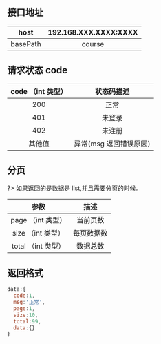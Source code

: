 <!-- index_ke.md -->

## 接口地址

| host     | 192.168.XXX.XXXX:XXXX |
| -------- | :-------------------: |
| basePath |        course         |

## 请求状态 code

| code （int 类型） |       状态码描述       |
| :---------------: | :--------------------: |
|        200        |          正常          |
|        401        |         未登录         |
|        402        |         未注册         |
|      其他值       | 异常(msg 返回错误原因) |

## 分页

?> 如果返回的是数据是 list,并且需要分页的时候。

|        参数        |    描述    |
| :----------------: | :--------: |
| page （int 类型）  |  当前页数  |
| size （int 类型）  | 每页数据数 |
| total （int 类型） |  数据总数  |

## 返回格式

```js
data:{
  code:1,
  msg:'正常',
  page:1,
  size:10,
  total:99,
  data:{}
}

```
